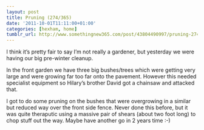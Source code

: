 ```yaml
---
layout: post
title: Pruning (274/365)
date: '2011-10-01T11:11:00+01:00'
categories: [hexham, home]
tumblr_url: http://www.somethingnew365.com/post/43804490997/pruning-274365
---
```

I think it’s pretty fair to say I’m not really a gardener, but yesterday we were having our big pre-winter cleanup.

In the front garden we have three big bushes/trees which were getting very large and were growing far too far onto the pavement. However this needed specialist equipment so Hilary’s brother David got a chainsaw and attacked that.

I got to do some pruning on the bushes that were overgrowing in a similar but reduced way over the front side fence. Never done this before, but it was quite theraputic using a massive pair of shears (about two foot long) to chop stuff out the way. Maybe have another go in 2 years time :-)
